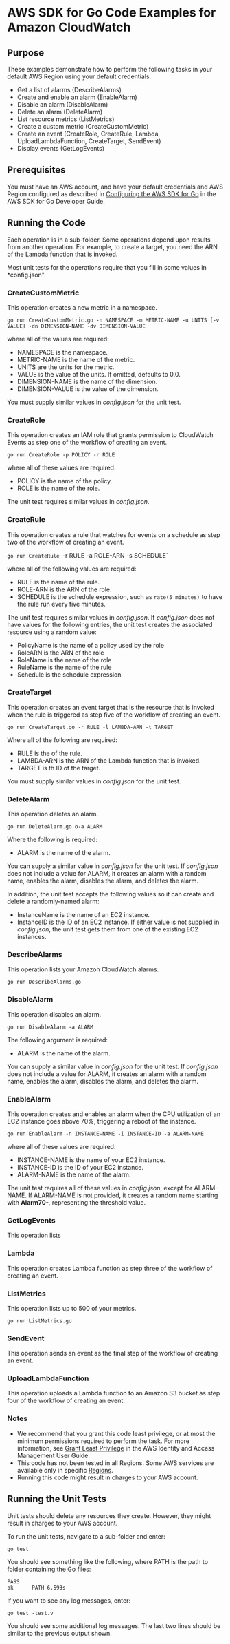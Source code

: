 # AWS SDK for Go Code Examples for Amazon CloudWatch

## Purpose

These examples demonstrate how to perform the following tasks in your default AWS Region
using your default credentials:

- Get a list of alarms (DescribeAlarms)
- Create and enable an alarm (EnableAlarm)
- Disable an alarm (DisableAlarm)
- Delete an alarm (DeleteAlarm)
- List resource metrics (ListMetrics)
- Create a custom metric (CreateCustomMetric)
- Create an event (CreateRole, CreateRule, Lambda, UploadLambdaFunction, CreateTarget, SendEvent)
- Display events (GetLogEvents)

## Prerequisites

You must have an AWS account, and have your default credentials and AWS Region
configured as described in
[Configuring the AWS SDK for Go](https://docs.aws.amazon.com/sdk-for-go/v1/developer-guide/configuring-sdk.html)
in the AWS SDK for Go Developer Guide.

## Running the Code

Each operation is in a sub-folder.
Some operations depend upon results from another operation.
For example, to create a target, you need the ARN of the Lambda function that is invoked.

Most unit tests for the operations require that you fill in some values
in *config.json".

### CreateCustomMetric

This operation creates a new metric in a namespace.

`go run CreateCustomMetric.go -n NAMESPACE -m METRIC-NAME -u UNITS [-v VALUE] -dn DIMENSION-NAME -dv DIMENSION-VALUE`

where all of the values are required:

- NAMESPACE is the namespace.
- METRIC-NAME is the name of the metric.
- UNITS are the units for the metric.
- VALUE is the value of the units.
  If omitted, defaults to 0.0.
- DIMENSION-NAME is the name of the dimension.
- DIMENSION-VALUE is the value of the dimension.

You must supply similar values in *config.json* for the unit test.

### CreateRole

This operation creates an IAM role that grants permission to CloudWatch Events as step one of the workflow of creating an event.

`go run CreateRole -p POLICY -r ROLE`

where all of these values are required:

- POLICY is the name of the policy.
- ROLE is the name of the role.

The unit test requires similar values in *config.json*.

### CreateRule

This operation creates a rule that watches for events on a schedule as step two of the workflow of creating an event.

`go run CreateRule `-r RULE -a ROLE-ARN -s SCHEDULE`

where all of the following values are required:

- RULE is the name of the rule.
- ROLE-ARN is the ARN of the role.
- SCHEDULE is the schedule expression,
  such as `rate(5 minutes)` to have the rule run every five minutes.

The unit test requires similar values in *config.json*.
If *config.json* does not have values for the following entries,
the unit test creates the associated resource using a random value:

- PolicyName is the name of a policy used by the role
- RoleARN is the ARN of the role
- RoleName is the name of the role
- RuleName is the name of the rule
- Schedule is the schedule expression

### CreateTarget

This operation creates an event target that is the resource that is invoked when the rule is triggered as step five of the workflow of creating an event.

`go run CreateTarget.go -r RULE -l LAMBDA-ARN -t TARGET`

Where all of the following are required:

- RULE is the of the rule.
- LAMBDA-ARN is the ARN of the Lambda function that is invoked.
- TARGET is th ID of the target.

You must supply similar values in *config.json* for the unit test.

### DeleteAlarm

This operation deletes an alarm.

`go run DeleteAlarm.go o-a ALARM`

Where the following is required:

- ALARM is the name of the alarm.

You can supply a similar value in *config.json* for the unit test.
If *config.json* does not include a value for ALARM,
it creates an alarm with a random name, enables the alarm, disables the alarm, and deletes the alarm.

In addition, the unit test accepts the following values so it can create and delete a randomly-named alarm:

- InstanceName is the name of an EC2 instance.
- InstanceID is the ID of an EC2 instance.
  If either value is not supplied in *config.json*,
  the unit test gets them from one of the existing EC2 instances.

### DescribeAlarms

This operation lists your Amazon CloudWatch alarms.

`go run DescribeAlarms.go`

### DisableAlarm

This operation disables an alarm.

`go run DisableAlarm -a ALARM`

The following argument is required:

- ALARM is the name of the alarm.

You can supply a similar value in *config.json* for the unit test.
If *config.json* does not include a value for ALARM,
it creates an alarm with a random name, enables the alarm, disables the alarm, and deletes the alarm.

### EnableAlarm

This operation creates and enables an alarm when the CPU utilization of an EC2 instance goes above 70%,
triggering a reboot of the instance.

`go run EnableAlarm -n INSTANCE-NAME -i INSTANCE-ID -a ALARM-NAME`

where all of these values are required:

- INSTANCE-NAME is the name of your EC2 instance.
- INSTANCE-ID is the ID of your EC2 instance.
- ALARM-NAME is the name of the alarm.

The unit test requires all of these values in *config.json*,
except for ALARM-NAME.
If ALARM-NAME is not provided,
it creates a random name starting with **Alarm70-**,
representing the threshold value.

### GetLogEvents

This operation lists 

### Lambda

This operation creates Lambda function as step three of the workflow of creating an event.


### ListMetrics

This operation lists up to 500 of your metrics.

`go run ListMetrics.go`

### SendEvent

This operation sends an event as the final step of the workflow of creating an event.


### UploadLambdaFunction

This operation uploads a Lambda function to an Amazon S3 bucket as step four of the workflow of creating an event.


### Notes

- We recommend that you grant this code least privilege,
  or at most the minimum  permissions required to perform the task.
  For more information, see
  [Grant Least Privilege](https://docs.aws.amazon.com/IAM/latest/UserGuide/best-practices.html#grant-least-privilege)
  in the AWS Identity and Access Management User Guide.
- This code has not been tested in all Regions.
  Some AWS services are available only in specific 
  [Regions](https://aws.amazon.com/about-aws/global-infrastructure/regional-product-services).
- Running this code might result in charges to your AWS account.

## Running the Unit Tests

Unit tests should delete any resources they create.
However, they might result in charges to your 
AWS account.

To run the unit tests, navigate to a sub-folder and enter:

`go test`

You should see something like the following,
where PATH is the path to folder containing the Go files:

```
PASS
ok      PATH 6.593s
```

If you want to see any log messages, enter:

`go test -test.v`

You should see some additional log messages.
The last two lines should be similar to the previous output shown.
